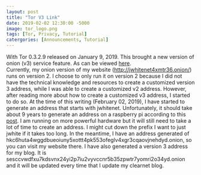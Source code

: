 ```yaml
---
layout: post
title: "Tor V3 Link"
date: 2019-02-02 12:30:00 -5000
image: tor_logo.png
tags: [Tor, Privacy, Tutorial]
catergories: [Announcements, Tutorial]
---
```


With Tor 0.3.2.9 released on January 9, 2019. This brought a new version of onion (v3) service feature. As can be viewed [here](https://blog.torproject.org/tor-0329-released-we-have-new-stable-series).  
Currently, my onion version of my website (http://jwhitenet4xmtr36.onion/) runs on version 2. I choose to only run it on version 2 because I did not have the technical knowledge and resources to create a customized version 3 address, while I was able to create a customized v2 address. However, after reading more about how to create a customized v3 address, I started to do so. At the time of this writing (February 02, 2019), I have started to generate an address that starts with jwhitenet. Unfortunately, it should take about 9 years to generate an address on a raspberry pi according to this [post](https://www.jamieweb.net/blog/onionv3-vanity-address/#generation-times). I am running on more powerful hardware but it will still need to take a lot of time to create an address.  I might cut down the prefix I want to just jwhite if it takes too long. In the meantime, I have an address generated of hkc6huta4wggdbueoiuny5xottt4pk553ofeglv4xgr3cqaovjnehdyd.onion, so you can visit my website there. I have also generated a version 3 address for my blog. It is sesccvwdfxu7kdsvnx24yi2p7iu2vyvccnr5b35zpwtr7yomri2o34yd.onion and it will be updated every time that I update my clearnet blog.  

